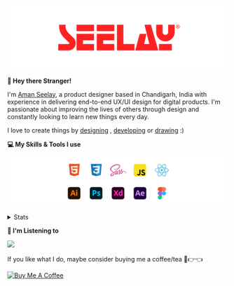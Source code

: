 [![banner](./images/seelay.svg)](https://www.seelay.in)

**👋 Hey there Stranger!**

I'm [Aman Seelay](https://www.seelay.in), a product designer based in Chandigarh, India with experience in delivering end-to-end UX/UI design for digital products. I'm passionate about improving the lives of others through design and constantly looking to learn new things every day.

I love to create things by [designing](https://www.seelay.in/#work) , [developing](https://www.seelay.in/#projects) or [drawing](https://art.seelay.in) :)

**💻 My Skills & Tools I use**

[![banner](./images/skills&tools.svg)](https://www.seelay.in/about)

<details>
  <summary>Stats</summary>

---

<!--START_SECTION:waka-->
![Profile Views](http://img.shields.io/badge/Profile%20Views-20-blue)

**🐱 My GitHub Data** 

> 📦 614.7 kB Used in GitHub's Storage 
 > 
> 🏆 729 Contributions in the Year 2023
 > 
> 💼 Opted to Hire
 > 
> 📜 1 Public Repository 
 > 
> 🔑 43 Private Repository 
 > 
**I'm a Night 🦉** 

```text
🌞 Morning                310 commits         ████░░░░░░░░░░░░░░░░░░░░░   16.72 % 
🌆 Daytime                298 commits         ████░░░░░░░░░░░░░░░░░░░░░   16.07 % 
🌃 Evening                577 commits         ████████░░░░░░░░░░░░░░░░░   31.12 % 
🌙 Night                  669 commits         █████████░░░░░░░░░░░░░░░░   36.08 % 
```
📅 **I'm Most Productive on Sunday** 

```text
Monday                   229 commits         ███░░░░░░░░░░░░░░░░░░░░░░   12.35 % 
Tuesday                  295 commits         ████░░░░░░░░░░░░░░░░░░░░░   15.91 % 
Wednesday                163 commits         ██░░░░░░░░░░░░░░░░░░░░░░░   08.79 % 
Thursday                 325 commits         ████░░░░░░░░░░░░░░░░░░░░░   17.53 % 
Friday                   211 commits         ███░░░░░░░░░░░░░░░░░░░░░░   11.38 % 
Saturday                 292 commits         ████░░░░░░░░░░░░░░░░░░░░░   15.75 % 
Sunday                   339 commits         █████░░░░░░░░░░░░░░░░░░░░   18.28 % 
```


📊 **This Week I Spent My Time On** 

```text
🕑︎ Time Zone: Asia/Kolkata

💬 Programming Languages: 
Other                    4 hrs 1 min         ████████████████████░░░░░   78.82 % 
TypeScript               29 mins             ██░░░░░░░░░░░░░░░░░░░░░░░   09.66 % 
JavaScript               21 mins             ██░░░░░░░░░░░░░░░░░░░░░░░   06.86 % 
JSON                     7 mins              █░░░░░░░░░░░░░░░░░░░░░░░░   02.42 % 
Markdown                 6 mins              █░░░░░░░░░░░░░░░░░░░░░░░░   02.20 % 

🔥 Editors: 
Chrome                   3 hrs 8 mins        ███████████████░░░░░░░░░░   61.43 % 
VS Code                  1 hr 4 mins         █████░░░░░░░░░░░░░░░░░░░░   21.18 % 
Edge                     53 mins             ████░░░░░░░░░░░░░░░░░░░░░   17.40 % 

💻 Operating System: 
Windows                  5 hrs 6 mins        █████████████████████████   100.00 % 
```

**I Mostly Code in JavaScript** 

```text
JavaScript               28 repos            ████████████████░░░░░░░░░   62.22 % 
TypeScript               13 repos            ███████░░░░░░░░░░░░░░░░░░   28.89 % 
Java                     3 repos             ██░░░░░░░░░░░░░░░░░░░░░░░   06.67 % 
HTML                     1 repo              █░░░░░░░░░░░░░░░░░░░░░░░░   02.22 % 
```




 Last Updated on 20/12/2023 06:37:45 UTC
<!--END_SECTION:waka-->

---

 </details>

**🎵 I'm Listening to**

<object data="https://now-play.vercel.app/api/generate?uid=7a17a86e-d6b7-43b5-8d9c-1d6dae42a779" >

  <img src="https://now-play.vercel.app/api/generate?uid=7a17a86e-d6b7-43b5-8d9c-1d6dae42a779" />

</object>

If you like what I do, maybe consider buying me a coffee/tea 🥺👉👈

<a href="https://www.buymeacoffee.com/seelay" target="_blank"><img src="https://cdn.buymeacoffee.com/buttons/v2/default-red.png" alt="Buy Me A Coffee" width="150" ></a>
